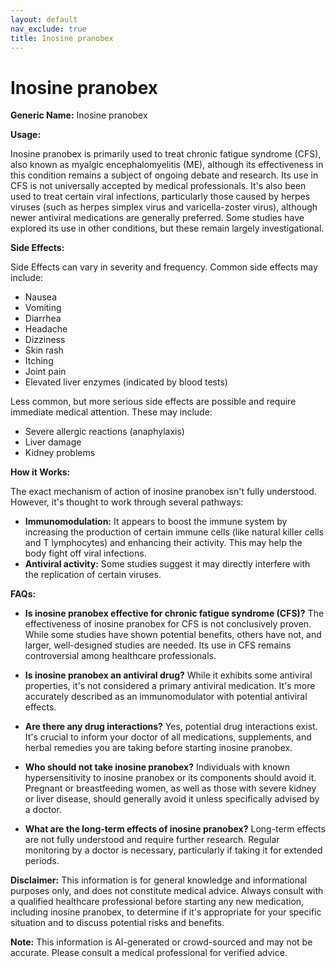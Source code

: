 ```yaml
---
layout: default
nav_exclude: true
title: Inosine pranobex
---
```


# Inosine pranobex

**Generic Name:** Inosine pranobex

**Usage:**

Inosine pranobex is primarily used to treat chronic fatigue syndrome (CFS), also known as myalgic encephalomyelitis (ME), although its effectiveness in this condition remains a subject of ongoing debate and research.  Its use in CFS is not universally accepted by medical professionals.  It's also been used to treat certain viral infections, particularly those caused by herpes viruses (such as herpes simplex virus and varicella-zoster virus), although newer antiviral medications are generally preferred.  Some studies have explored its use in other conditions, but these remain largely investigational.


**Side Effects:**

Side Effects can vary in severity and frequency. Common side effects may include:

* Nausea
* Vomiting
* Diarrhea
* Headache
* Dizziness
* Skin rash
* Itching
* Joint pain
* Elevated liver enzymes (indicated by blood tests)

Less common, but more serious side effects are possible and require immediate medical attention.  These may include:

* Severe allergic reactions (anaphylaxis)
* Liver damage
* Kidney problems


**How it Works:**

The exact mechanism of action of inosine pranobex isn't fully understood.  However, it's thought to work through several pathways:

* **Immunomodulation:**  It appears to boost the immune system by increasing the production of certain immune cells (like natural killer cells and T lymphocytes) and enhancing their activity. This may help the body fight off viral infections.
* **Antiviral activity:** Some studies suggest it may directly interfere with the replication of certain viruses.


**FAQs:**

* **Is inosine pranobex effective for chronic fatigue syndrome (CFS)?** The effectiveness of inosine pranobex for CFS is not conclusively proven. While some studies have shown potential benefits, others have not, and larger, well-designed studies are needed. Its use in CFS remains controversial among healthcare professionals.

* **Is inosine pranobex an antiviral drug?** While it exhibits some antiviral properties, it's not considered a primary antiviral medication.  It's more accurately described as an immunomodulator with potential antiviral effects.

* **Are there any drug interactions?**  Yes, potential drug interactions exist. It's crucial to inform your doctor of all medications, supplements, and herbal remedies you are taking before starting inosine pranobex.

* **Who should not take inosine pranobex?** Individuals with known hypersensitivity to inosine pranobex or its components should avoid it.  Pregnant or breastfeeding women, as well as those with severe kidney or liver disease, should generally avoid it unless specifically advised by a doctor.

* **What are the long-term effects of inosine pranobex?** Long-term effects are not fully understood and require further research. Regular monitoring by a doctor is necessary, particularly if taking it for extended periods.


**Disclaimer:** This information is for general knowledge and informational purposes only, and does not constitute medical advice.  Always consult with a qualified healthcare professional before starting any new medication, including inosine pranobex, to determine if it's appropriate for your specific situation and to discuss potential risks and benefits.


**Note:** This information is AI-generated or crowd-sourced and may not be accurate. Please consult a medical professional for verified advice.